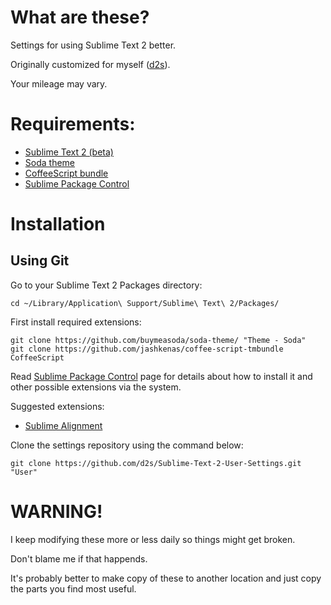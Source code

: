 # What are these?

Settings for using Sublime Text 2 better.

Originally customized for myself ([d2s][]).

Your mileage may vary.



# Requirements:

- [Sublime Text 2 (beta)](http://www.sublimetext.com/2)
- [Soda theme](https://github.com/buymeasoda/soda-theme)
- [CoffeeScript bundle](https://github.com/jashkenas/coffee-script-tmbundle)
- [Sublime Package Control][]

# Installation

## Using Git

Go to your Sublime Text 2 Packages directory:

    cd ~/Library/Application\ Support/Sublime\ Text\ 2/Packages/

First install required extensions:

    git clone https://github.com/buymeasoda/soda-theme/ "Theme - Soda"
    git clone https://github.com/jashkenas/coffee-script-tmbundle CoffeeScript

Read [Sublime Package Control][] page for details about how to install it and other possible extensions via the system.

Suggested extensions:

- [Sublime Alignment][]



Clone the settings repository using the command below:

    git clone https://github.com/d2s/Sublime-Text-2-User-Settings.git "User"




# WARNING!

I keep modifying these more or less daily so things might get broken.

Don't blame me if that happends.

It's probably better to make copy of these to another location and just copy the parts you find most useful.


[d2s]:  https://github.com/d2s  "d2s's Profile - GitHub"
[Sublime Package Control]:  http://wbond.net/sublime_packages/package_control "Extension management to ST2"
[Sublime Alignment]: http://wbond.net/sublime_packages/alignment  "a Sublime Text 2 Package by wbond"
